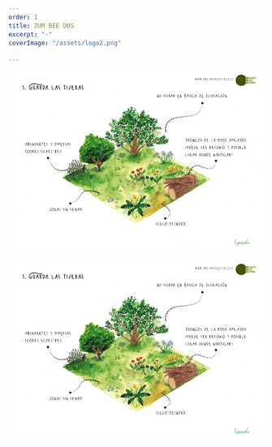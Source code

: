 ```yaml
---
order: 1
title: ZUM BEE DOS
excerpt: "-"
coverImage: "/assets/logo2.png"

---
```

![](/assets/accion-1-web.png)

![](/assets/accion-1-2-web.png)